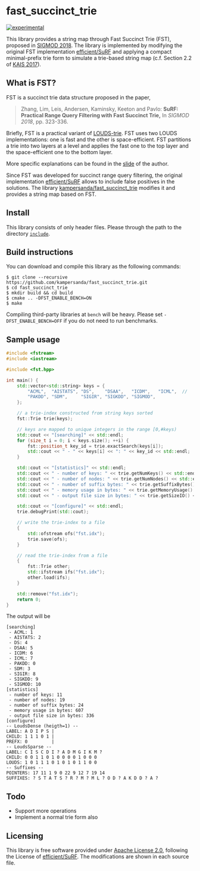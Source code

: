 # fast\_succinct\_trie

[![experimental](http://badges.github.io/stability-badges/dist/experimental.svg)](http://github.com/badges/stability-badges)

This library provides a string map through Fast Succinct Trie (FST), proposed in [SIGMOD 2018](http://www.cs.cmu.edu/~huanche1/publications/surf_paper.pdf).
The library is implemented by modifying the original FST implementation [efficient/SuRF](https://github.com/efficient/SuRF) and applying a compact minimal-prefix trie form to simulate a trie-based string map (c.f. Section 2.2 of [KAIS 2017](https://drive.google.com/open?id=1_BknOv1misIK-iUk4u9c9yZi3qmWNruf)).

## What is FST?

FST is a succinct trie data structure proposed in the paper,

> Zhang, Lim, Leis, Andersen, Kaminsky, Keeton and Pavlo: **SuRF: Practical Range Query Filtering with Fast Succinct Trie,** In *SIGMOD 2018*, pp. 323-336.

Briefly, FST is a practical variant of [LOUDS-trie](https://bitbucket.org/vsmirnov/memoria/wiki/LabeledTree). FST uses two LOUDS implementations: one is fast and the other is space-efficient. FST partitions a trie into two layers at a level and applies the fast one to the top layer and the space-efficient one to the bottom layer.

More specific explanations can be found in the [slide](http://www.cs.cmu.edu/~huanche1/slides/FST.pdf) of the author.

Since FST was developed for succinct range query filtering, the original implementation [efficient/SuRF](https://github.com/efficient/SuRF) allows to include false positives in the solutions.
The library [kampersanda/fast\_succinct\_trie](https://github.com/kampersanda/fast_succinct_trie) modifies it and provides a string map based on FST.

## Install

This library consists of only header files. Please through the path to the directory [`include`](https://github.com/kampersanda/fast_succinct_trie/tree/master/include).

## Build instructions

You can download and compile this library as the following commands:

```
$ git clone --recursive https://github.com/kampersanda/fast_succinct_trie.git
$ cd fast_succinct_trie
$ mkdir build && cd build
$ cmake .. -DFST_ENABLE_BENCH=ON
$ make
```

Compiling third-party libraries at `bench` will be heavy.
Please set `-DFST_ENABLE_BENCH=OFF` if you do not need to run benchmarks.

## Sample usage

```cpp
#include <fstream>
#include <iostream>

#include <fst.hpp>

int main() {
    std::vector<std::string> keys = {
        "ACML",  "AISTATS", "DS",    "DSAA",   "ICDM",   "ICML",  //
        "PAKDD", "SDM",     "SIGIR", "SIGKDD", "SIGMOD",
    };

    // a trie-index constructed from string keys sorted
    fst::Trie trie(keys);

    // keys are mapped to unique integers in the range [0,#keys)
    std::cout << "[searching]" << std::endl;
    for (size_t i = 0; i < keys.size(); ++i) {
        fst::position_t key_id = trie.exactSearch(keys[i]);
        std::cout << " - " << keys[i] << ": " << key_id << std::endl;
    }

    std::cout << "[statistics]" << std::endl;
    std::cout << " - number of keys: " << trie.getNumKeys() << std::endl;
    std::cout << " - number of nodes: " << trie.getNumNodes() << std::endl;
    std::cout << " - number of suffix bytes: " << trie.getSuffixBytes() << std::endl;
    std::cout << " - memory usage in bytes: " << trie.getMemoryUsage() << std::endl;
    std::cout << " - output file size in bytes: " << trie.getSizeIO() << std::endl;

    std::cout << "[configure]" << std::endl;
    trie.debugPrint(std::cout);

    // write the trie-index to a file
    {
        std::ofstream ofs("fst.idx");
        trie.save(ofs);
    }

    // read the trie-index from a file
    {
        fst::Trie other;
        std::ifstream ifs("fst.idx");
        other.load(ifs);
    }

    std::remove("fst.idx");
    return 0;
}
```
The output will be

```
[searching]
 - ACML: 1
 - AISTATS: 2
 - DS: 4
 - DSAA: 5
 - ICDM: 6
 - ICML: 7
 - PAKDD: 0
 - SDM: 3
 - SIGIR: 8
 - SIGKDD: 9
 - SIGMOD: 10
[statistics]
 - number of keys: 11
 - number of nodes: 19
 - number of suffix bytes: 24
 - memory usage in bytes: 607
 - output file size in bytes: 336
[configure]
-- LoudsDense (heigth=1) --
LABEL: A D I P S | 
CHILD: 1 1 1 0 1 | 
PREFX: 0         |
-- LoudsSparse --
LABEL: C I S C D I ? A D M G I K M ? 
CHILD: 0 0 1 1 0 1 0 0 0 0 1 0 0 0 
LOUDS: 1 0 1 1 1 0 1 0 1 0 1 1 0 0 
-- Suffixes --
POINTERS: 17 11 1 9 0 22 9 12 7 19 14 
SUFFIXES: ? S T A T S ? R ? M ? M L ? O D ? A K D D ? A ? 
```

## Todo

- Support more operations
- Implement a normal trie form also

## Licensing

This library is free software provided under [Apache License 2.0](https://github.com/kampersanda/fast_succinct_trie/blob/master/LICENSE), following the License of [efficient/SuRF](https://github.com/efficient/SuRF).
The modifications are shown in each source file.
